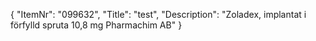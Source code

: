 {
  "ItemNr": "099632",
  "Title": "test",
  "Description": "Zoladex, implantat i förfylld spruta 10,8 mg Pharmachim AB"
}